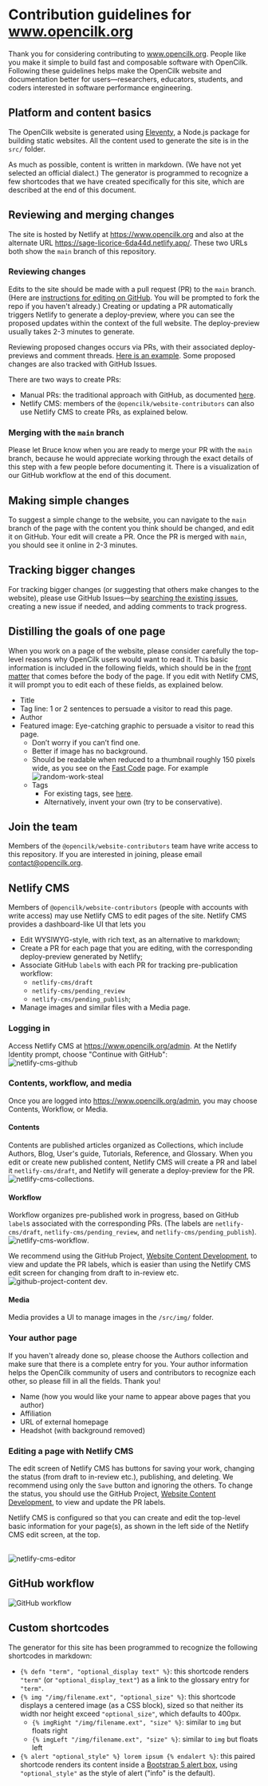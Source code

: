 # Contribution guidelines for www.opencilk.org

Thank you for considering contributing to www.opencilk.org. People like you make it simple to build fast and composable software with OpenCilk. Following these guidelines helps make the OpenCilk website and documentation better for users&mdash;researchers, educators, students, and coders interested in software performance engineering.

## Platform and content basics

The OpenCilk website is generated using [Eleventy](https://www.11ty.dev/), a Node.js package for building static websites.
All the content used to generate the site is in the `src/` folder.

As much as possible, content is written in markdown. (We have not yet selected an official dialect.) 
The generator is programmed to recognize a few shortcodes that we have created specifically for this site, which are described at the end of this document.

## Reviewing and merging changes

The site is hosted by Netlify at https://www.opencilk.org and also at the alternate URL https://sage-licorice-6da44d.netlify.app/. 
These two URLs both show the `main` branch of this repository.

### Reviewing changes

Edits to the site should be made with a pull request (PR) to the `main` branch.
(Here are [instructions for editing on GitHub](https://docs.github.com/en/repositories/working-with-files/managing-files/editing-files).
You will be prompted to fork the repo if you haven't already.)
Creating or updating a PR automatically triggers Netlify to generate a deploy-preview, where you can see the proposed updates within the context of the full website. The deploy-preview usually takes 2-3 minutes to generate.

Reviewing proposed changes occurs via PRs, with their associated deploy-previews and comment threads. [Here is an example](https://github.com/OpenCilk/www.opencilk.org/pull/97). Some proposed changes are also tracked with GitHub Issues.

There are two ways to create PRs:

- Manual PRs: the traditional approach with GitHub, as documented [here](https://docs.github.com/en/pull-requests/collaborating-with-pull-requests/proposing-changes-to-your-work-with-pull-requests/creating-a-pull-request).
- Netlify CMS: members of the `@opencilk/website-contributors` can also use Netlify CMS to create PRs, as explained below.

### Merging with the `main` branch

Please let Bruce know when you are ready to merge your PR with the `main` branch, because he would appreciate working through the exact details of this step with a few people before documenting it. There is a visualization of our GitHub workflow at the end of this document.

## Making simple changes

To suggest a simple change to the website, you can navigate to the `main` branch of the page with the content you think should be changed, and edit it on GitHub.
Your edit will create a PR. Once the PR is merged with `main`, you should see it online in 2-3 minutes.

## Tracking bigger changes

For tracking bigger changes (or suggesting that others make changes to the website), please use GitHub Issues&mdash;by [searching the existing issues](https://github.com/OpenCilk/www.opencilk.org/issues), creating a new issue if needed, and adding comments to track progress.

## Distilling the goals of one page

When you work on a page of the website, please consider carefully the top-level reasons why OpenCilk users would want to read it. This basic information is included in the following fields, which should be in the [front matter](https://www.11ty.dev/docs/data-frontmatter/) that comes before the body of the page.
If you edit with Netlify CMS, it will prompt you to edit each of these fields, as explained below.

- Title
- Tag line: 1 or 2 sentences to persuade a visitor to read this page.
- Author
- Featured image: Eye-catching graphic to persuade a visitor to read this page.
  * Don’t worry if you can’t find one.
  * Better if image has no background.
  * Should be readable when reduced to a thumbnail roughly 150 pixels wide, as you see on the [Fast Code](https://www.opencilk.org/posts) page. For example </br>![random-work-steal](/src/img/random-work-steal-154px.png)
  * Tags
    - For existing tags, see [here](https://www.opencilk.org/tags/news/).
    - Alternatively, invent your own (try to be conservative).

## Join the team

Members of the `@opencilk/website-contributors` team have write access to this repository.
If you are interested in joining, please email [contact@opencilk.org](mailto:contact@opencilk.org).

## Netlify CMS

Members of `@opencilk/website-contributors` (people with accounts with write access) may use Netlify CMS to edit pages of the site. 
Netlify CMS provides a dashboard-like UI that lets you

- Edit WYSIWYG-style, with rich text, as an alternative to markdown;
- Create a PR for each page that you are editing, with the corresponding deploy-preview generated by Netlify;
- Associate GitHub `label`s with each PR for tracking pre-publication workflow:
  * `netlify-cms/draft`
  * `netlify-cms/pending_review`
  * `netlify-cms/pending_publish`;
- Manage images and similar files with a Media page.

### Logging in

Access Netlify CMS at https://www.opencilk.org/admin. At the Netlify Identity prompt, choose "Continue with GitHub": </br>![netlify-cms-github](/src/img/netlify-cms-continue-with-github.png)

### Contents, workflow, and media

Once you are logged into https://www.opencilk.org/admin, you may choose Contents, Workflow, or Media.

#### Contents

Contents are published articles organized as Collections, which include Authors, Blog, User's guide, Tutorials, Reference, and Glossary.
When you edit or create new published content, Netlify CMS will create a PR and label it `netlify-cms/draft`, and Netlify will generate a deploy-preview for the PR.
</br>![netlify-cms-collections](/src/img/netlify-cms-collections.png).

#### Workflow 

Workflow organizes pre-published work in progress, based on GitHub `label`s associated with the corresponding PRs. (The labels are `netlify-cms/draft`, `netlify-cms/pending_review`, and `netlify-cms/pending_publish`). 
</br>![netlify-cms-workflow](/src/img/netlify-cms-workflow.png).

We recommend using the GitHub Project, [Website Content Development](https://github.com/orgs/OpenCilk/projects/1/views/4), to view and update the PR labels, which is easier than using the Netlify CMS edit screen for changing from draft to in-review etc.
</br>![github-project-content dev](/src/img/github-project-website-content-development.png).

#### Media

Media provides a UI to manage images in the `/src/img/` folder.

### Your author page

If you haven't already done so, please choose the Authors collection and make sure that there is a complete entry for you. Your author information helps the OpenCilk community of users and contributors to recognize each other, so please fill in all the fields. Thank you!

- Name (how you would like your name to appear above pages that you author)
- Affiliation
- URL of external homepage
- Headshot (with background removed)

### Editing a page with Netlify CMS

The edit screen of Netlify CMS has buttons for saving your work, changing the status (from draft to in-review etc.), publishing, and deleting.
We recommend using only the `Save` button and ignoring the others.
To change the status, you should use the GitHub Project, [Website Content Development](https://github.com/orgs/OpenCilk/projects/1/views/4), to view and update the PR labels.

Netlify CMS is configured so that you can create and edit the top-level basic information for your page(s), as shown in the left side of the Netlify CMS edit screen, at the top. 

</br>![netlify-cms-editor](/src/img/netlify-cms-editor.png)

## GitHub workflow

![GitHub workflow](/src/img/github-workflow.png)

## Custom shortcodes

The generator for this site has been programmed to recognize the following shortcodes in markdown:

- `{% defn "term", "optional_display text" %}`: this shortcode renders `"term"` (or `"optional_display_text"`) as a link to the glossary entry for `"term"`.
- `{% img "/img/filename.ext", "optional_size" %}`: this shortcode displays a centered image (as a CSS block), sized so that neither its width nor height exceed `"optional_size"`, which defaults to 400px.
  * `{% imgRight "/img/filename.ext", "size" %}`: similar to `img` but floats right
  * `{% imgLeft "/img/filename.ext", "size" %}`: similar to `img` but floats left
- `{% alert "optional_style" %} lorem ipsum {% endalert %}`: this paired shortcode renders its content inside a [Bootstrap 5 alert box](https://getbootstrap.com/docs/5.0/components/alerts/), using `"optional_style"` as the style of alert ("info" is the default).

